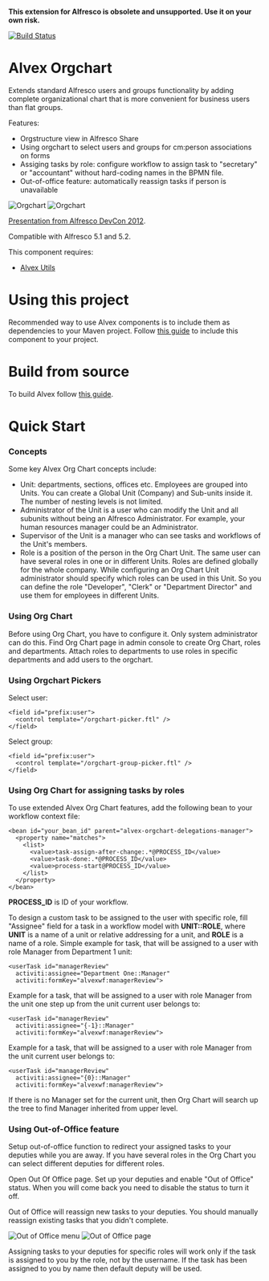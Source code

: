 **This extension for Alfresco is obsolete and unsupported. Use it on your own risk.**

[![Build Status](https://travis-ci.org/ITDSystems/alvex-orgchart.svg?branch=master)](https://travis-ci.org/ITDSystems/alvex-orgchart)

Alvex Orgchart
========================

Extends standard Alfresco users and groups functionality by adding complete organizational chart that is more convenient for business users than flat groups.

Features:
* Orgstructure view in Alfresco Share
* Using orgchart to select users and groups for cm:person associations on forms
* Assiging tasks by role: configure workflow to assign task to "secretary" or "accountant" without hard-coding names in the BPMN file.
* Out-of-office feature: automatically reassign tasks if person is unavailable

![Orgchart](http://alvexcore.com/images/docs/orgchart_1.png)
![Orgchart](http://alvexcore.com/images/docs/orgchart_2.png)

[Presentation from Alfresco DevCon 2012](http://www.slideshare.net/itdsystems/orgchart-for-alfresco-lightning-talk).

Compatible with Alfresco 5.1 and 5.2.

This component requires:
* [Alvex Utils](https://github.com/ITDSystems/alvex-utils)

# Using this project

Recommended way to use Alvex components is to include them as dependencies to your Maven project. Follow [this guide](https://github.com/ITDSystems/alvex#recommended-way-include-alvex-to-your-project-via-maven-configuration) to include this component to your project.

# Build from source

To build Alvex follow [this guide](https://github.com/ITDSystems/alvex#build-component-from-source).


# Quick Start

### Concepts

Some key Alvex Org Chart concepts include:

* Unit: departments, sections, offices etc. Employees are grouped into Units. You can create a Global Unit (Company) and Sub-units inside it. The number of nesting levels is not limited.
* Administrator of the Unit is a user who can modify the Unit and all subunits without being an Alfresco Administrator. For example, your human resources manager could be an Administrator.
* Supervisor of the Unit is a manager who can see tasks and workflows of the Unit's members.
* Role is a position of the person in the Org Chart Unit. The same user can have several roles in one or in different Units. Roles are defined globally for the whole company. While configuring an Org Chart Unit administrator should specify which roles can be used in this Unit. So you can define the role "Developer", "Clerk" or "Department Director" and use them for employees in different Units.

### Using Org Chart

Before using Org Chart, you have to configure it. Only system administrator can do this. Find Org Chart page in admin console to create Org Chart, roles and departments. Attach roles to departments to use roles in specific departments and add users to the orgchart. 

### Using Orgchart Pickers

Select user:
```
<field id="prefix:user">
  <control template="/orgchart-picker.ftl" />
</field>
```

Select group:
```
<field id="prefix:user">
  <control template="/orgchart-group-picker.ftl" />
</field>
```

### Using Org Chart for assigning tasks by roles

To use extended Alvex Org Chart features, add the following bean to your workflow context file:
```
<bean id="your_bean_id" parent="alvex-orgchart-delegations-manager">
  <property name="matches">
    <list>
      <value>task-assign-after-change:.*@PROCESS_ID</value>
      <value>task-done:.*@PROCESS_ID</value>
      <value>process-start@PROCESS_ID</value>
    </list>
  </property>
</bean>
```
**PROCESS_ID** is ID of your workflow.

To design a custom task to be assigned to the user with specific role, fill "Assignee" field for a task in a workflow model with **UNIT::ROLE**, where **UNIT** is a name of a unit or relative addressing for a unit, and **ROLE** is a name of a role.
Simple example for task, that will be assigned to a user with role Manager from Department 1 unit:
```
<userTask id="managerReview"
  activiti:assignee="Department One::Manager"
  activiti:formKey="alvexwf:managerReview">
```

Example for a task, that will be assigned to a user with role Manager from the unit one step up from the unit current user belongs to:
```
<userTask id="managerReview"
  activiti:assignee="{-1}::Manager"
  activiti:formKey="alvexwf:managerReview">
```

Example for a task, that will be assigned to a user with role Manager from the unit current user belongs to:
```
<userTask id="managerReview"
  activiti:assignee="{0}::Manager"
  activiti:formKey="alvexwf:managerReview">
```
  
If there is no Manager set for the current unit, then Org Chart will search up the tree to find Manager inherited from upper level.

### Using Out-of-Office feature

Setup out-of-office function to redirect your assigned tasks to your deputies while you are away. If you have several roles in the Org Chart you can select different deputies for different roles.

Open Out Of Office page. Set up your deputies and enable "Out of Office" status. When you will come back you need to disable the status to turn it off.

Out of Office will reassign new tasks to your deputies. You should manually reassign existing tasks that you didn't complete.

![Out of Office menu](http://alvexcore.com/images/docs/orgchart_3.png)
![Out of Office page](http://alvexcore.com/images/docs/orgchart_4.png)

Assigning tasks to your deputies for specific roles will work only if the task is assigned to you by the role, not by the username. If the task has been assigned to you by name then default deputy will be used.
